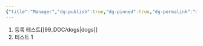 ```yaml
---
{"title":"Manager","dg-publish":true,"dg-pinned":true,"dg-permalink":"myTest","permalink":"/myTest/","pinned":true,"dgPassFrontmatter":true,"noteIcon":"","created":"","updated":""}
---
```


1. 등록 테스트[[99_DOC/dogs\|dogs]]
2. 테스트 1